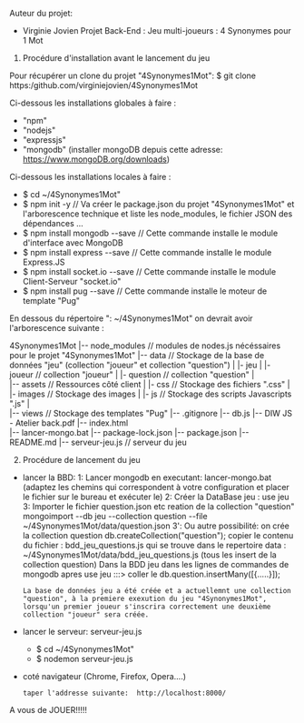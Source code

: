 Auteur du projet: 
- Virginie Jovien
Projet Back-End : Jeu multi-joueurs : 4 Synonymes pour 1 Mot 

1) Procédure d'installation avant le lancement du jeu

Pour récupérer un clone du projet "4Synonymes1Mot":
$ git clone https:/github.com/virginiejovien/4Synonymes1Mot

Ci-dessous les installations globales à faire : 
   - "npm"
   - "nodejs" 
   - "expressjs"
   - "mongodb" (installer mongoDB depuis cette adresse: https://www.mongoDB.org/downloads)

Ci-dessous les installations locales à faire : 
   - $ cd ~/4Synonymes1Mot"
   - $ npm init -y                   // Va créer le package.json du projet "4Synonymes1Mot" et l'arborescence technique                                       et liste les node_modules, le fichier JSON des dépendances ...
   - $ npm install mongodb --save     // Cette commande installe le module d'interface avec MongoDB
   - $ npm install express --save     // Cette commande installe le module Express.JS
   - $ npm install socket.io --save   // Cette commande installe le module Client-Serveur "socket.io"
   - $ npm install pug --save         // Cette commande installe le moteur de template "Pug"

En dessous du répertoire ": ~/4Synonymes1Mot"   on devrait avoir l'arborescence suivante :

  4Synonymes1Mot 
   |-- node_modules    // modules de nodes.js nécéssaires pour le projet "4Synonymes1Mot"
   |-- data           // Stockage de la base de données "jeu" (collection "joueur" et collection "question")
   |     |- jeu
   |         |- joueur       // collection "joueur"
   |         |- question     // collection  "question"
   |        
   |-- assets         // Ressources côté client
   |    |- css        // Stockage des fichiers ".css"
   |    |- images     // Stockage des images
   |    |- js         // Stockage des scripts Javascripts ".js"
   |       
   |-- views          // Stockage des templates "Pug"
   |-- .gitignore
   |-- db.js
   |-- DIW JS - Atelier back.pdf
   |-- index.html   
   |-- lancer-mongo.bat
   |-- package-lock.json
   |-- package.json 
   |-- README.md
   |-- serveur-jeu.js // serveur  du jeu 
   

2) Procédure de lancement du jeu 
  - lancer la BBD:
        1: Lancer mongodb en executant: lancer-mongo.bat (adaptez les chemins qui correspondent à votre         configuration et placer le fichier sur le bureau et exécuter le)
        2: Créer la DataBase jeu : 
            use jeu
        3: Importer le fichier question.json  etc reation de la collection  "question"
            mongoimport --db jeu --collection question --file ~/4Synonymes1Mot/data/question.json
        3': Ou autre possibilité: on crée la collection question 
            db.createCollection("question");
            copier le contenu du fichier : bdd_jeu_questions.js qui se trouve  dans le repertoire data :  ~/4Synonymes1Mot/data/bdd_jeu_questions.js (tous les insert de la collection question)
            Dans la BDD jeu dans les lignes de commandes de mongodb apres use jeu :::> coller le db.question.insertMany([{.....}]);

        La base de données jeu a été créée et a actuellemnt une collection "question", à la premiere exexution du jeu "4Synonymes1Mot", lorsqu'un premier joueur s'inscrira correctement une deuxième collection "joueur" sera créée. 

  - lancer le serveur: serveur-jeu.js
       - $ cd ~/4Synonymes1Mot"
       - $ nodemon serveur-jeu.js

  - coté navigateur (Chrome, Firefox, Opera....)
 
        taper l'addresse suivante:  http://localhost:8000/

  A vous de JOUER!!!!!      
       





